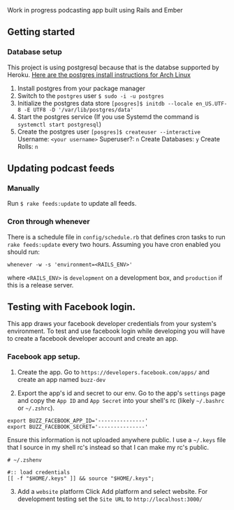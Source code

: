 Work in progress podcasting app built using Rails and Ember

## Getting started

### Database setup

This project is using postgresql because that is the databse supported by
Heroku. [Here are the postgres install instructions for Arch Linux](https://wiki.archlinux.org/index.php/Postgres)

1. Install postgres from your package manager
2. Switch to the `postgres` user
   `$ sudo -i -u postgres`
3. Initialize the postgres data store
  `[posgres]$ initdb --locale en_US.UTF-8 -E UTF8 -D '/var/lib/postgres/data'`
4. Start the postgres service (If you use Systemd the command is `systemctl start postgresql`)
5. Create the postgres user
  `[posgres]$ createuser --interactive`
  Username:  `<your username>`
  Superuser?: `n`
  Create Databases: `y`
  Create Rolls: `n`

## Updating podcast feeds

### Manually

Run `$ rake feeds:update` to update all feeds.

### Cron through whenever

There is a schedule file in `config/schedule.rb` that defines cron tasks to run
`rake feeds:update` every two hours. Assuming you have cron enabled you should run:

`whenever -w -s 'environment=<RAILS_ENV>'`

where `<RAILS_ENV>` is `development` on a development box, and `production` if this is
a release server.

## Testing with Facebook login.

This app draws your facebook developer credentials from your system's
environment. To test and use facebook login while developing you will have
to create a facebook developer account and create an app.

### Facebook app setup.

1. Create the app.
   Go to `https://developers.facebook.com/apps/` and create an app named
  `buzz-dev`

2. Export the app's id and secret to our env.
   Go to the app's `settings` page and copy the `App ID` and `App Secret`
   into your shell's rc (likely `~/.bashrc` or `~/.zshrc`).

  ```
  export BUZZ_FACEBOOK_APP_ID='---------------'
  export BUZZ_FACEBOOK_SECRET='---------------'
  ```

  Ensure this information is not uploaded anywhere public. I use a `~/.keys`
  file that I source in my shell rc's instead so that I can make my rc's
  public.

  ```
  # ~/.zshenv

  #:: load credentials
  [[ -f "$HOME/.keys" ]] && source "$HOME/.keys";
  ```

3. Add a `website` platform
   Click Add platform and select website. For development testing set the 
  `Site URL` to `http://localhost:3000/`

